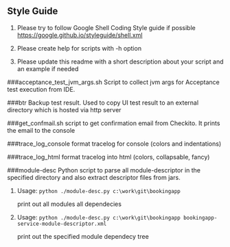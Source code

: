 ## Style Guide
1. Please try to follow Google Shell Coding Style guide if possible
    https://google.github.io/styleguide/shell.xml

2. Please create help for scripts with -h option

3. Please update this readme with a short description about your script and an example if needed

###acceptance_test_jvm_args.sh
Script to collect jvm args for Acceptance test execution from IDE.

###btr
Backup test result. Used to copy UI test result to an external directory which is hosted via http server

###get_confmail.sh
script to get confirmation email from Checkito. It prints the email to the console

###trace_log_console
format tracelog for console (colors and indentations)

###trace_log_html
format tracelog into html (colors, collapsable, fancy)

###module-desc
Python script to parse all module-descriptor in the specified directory and also extract descriptor files from jars.

1. Usage: ```python ./module-desc.py c:\work\git\bookingapp```

    print out all modules all dependecies

2. Usage: ```python ./module-desc.py c:\work\git\bookingapp bookingapp-service-module-descriptor.xml```

    print out the specified module dependecy tree
